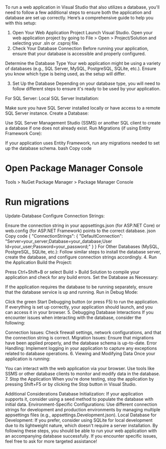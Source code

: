 To run a web application in Visual Studio that also utilizes a database, you'll need to follow a few additional steps to ensure both the application and database are set up correctly. Here’s a comprehensive guide to help you with this setup:

1. Open Your Web Application Project
Launch Visual Studio.
Open your web application project by going to File > Open > Project/Solution and selecting your .sln or .csproj file.
2. Check Your Database Connection
Before running your application, ensure that your database is accessible and properly configured.

Determine the Database Type
Your web application might be using a variety of databases (e.g., SQL Server, MySQL, PostgreSQL, SQLite, etc.). Ensure you know which type is being used, as the setup will differ.

3. Set Up the Database
Depending on your database type, you will need to follow different steps to ensure it's ready to be used by your application.

For SQL Server:
Local SQL Server Installation:

Make sure you have SQL Server installed locally or have access to a remote SQL Server instance.
Create a Database:

Use SQL Server Management Studio (SSMS) or another SQL client to create a database if one does not already exist.
Run Migrations (if using Entity Framework Core):

If your application uses Entity Framework, run any migrations needed to set up the database schema.
bash
Copy code
# Open Package Manager Console
Tools > NuGet Package Manager > Package Manager Console

# Run migrations
Update-Database
Configure Connection Strings:

Ensure the connection string in your appsettings.json (for ASP.NET Core) or web.config (for ASP.NET Framework) points to the correct database.
json
Copy code
{
  "ConnectionStrings": {
    "DefaultConnection": "Server=your_server;Database=your_database;User Id=your_user;Password=your_password;"
  }
}
For Other Databases (MySQL, PostgreSQL, SQLite, etc.):
Follow similar steps to install the database server, create the database, and configure connection strings accordingly.
4. Run the Application
Build the Project:

Press Ctrl+Shift+B or select Build > Build Solution to compile your application and check for any build errors.
Set the Database as Necessary:

If the application requires the database to be running separately, ensure that the database service is up and running.
Run in Debug Mode:

Click the green Start Debugging button (or press F5) to run the application. If everything is set up correctly, your application should launch, and you can access it in your browser.
5. Debugging Database Interactions
If you encounter issues when interacting with the database, consider the following:

Connection Issues: Check firewall settings, network configurations, and that the connection string is correct.
Migration Issues: Ensure that migrations have been applied properly, and the database schema is up-to-date.
Error Handling: Implement logging in your application to capture any exceptions related to database operations.
6. Viewing and Modifying Data
Once your application is running:

You can interact with the web application via your browser.
Use tools like SSMS or other database clients to monitor and modify data in the database.
7. Stop the Application
When you're done testing, stop the application by pressing Shift+F5 or by clicking the Stop button in Visual Studio.

Additional Considerations
Database Initialization: If your application supports it, consider using a seed method to populate the database with initial data.
Environment-Specific Configurations: Use different connection strings for development and production environments by managing multiple appsettings files (e.g., appsettings.Development.json).
Local Database for Development: If you prefer, consider using SQLite for local development due to its lightweight nature, which doesn't require a server installation.
By following these steps, you should be able to run your web application with an accompanying database successfully. If you encounter specific issues, feel free to ask for more targeted assistance!
